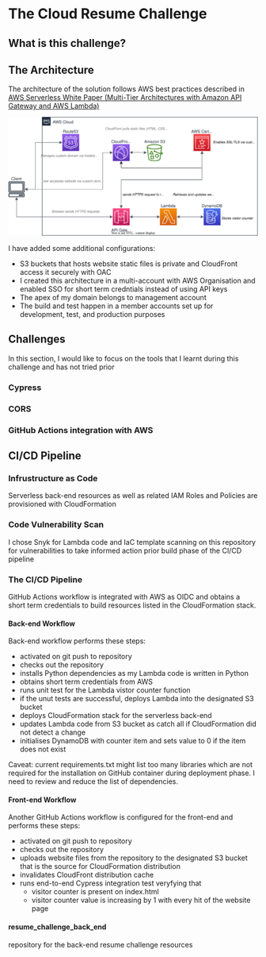 # The Cloud Resume Challenge

## What is this challenge?

## The Architecture

The architecture of the solution follows AWS best practices described in [AWS Serverless White Paper (Multi-Tier Architectures with Amazon API Gateway and AWS Lambda)](https://docs.aws.amazon.com/whitepapers/latest/serverless-multi-tier-architectures-api-gateway-lambda/introduction.html) 

![Architecture](./assets/CRC_architecture.drawio.svg) 

I have added some additional configurations:
* S3 buckets that hosts website static files is private and CloudFront access it securely with OAC
* I created this architecture in a multi-account with AWS Organisation and enabled SSO for short term credntials instead of using API keys
* The apex of my domain belongs to management account
* The build and test happen in a member accounts set up for development, test, and production purposes   
## Challenges

In this section, I would like to focus on the tools that I learnt during this challenge and has not tried prior
### Cypress
### CORS
### GitHub Actions integration with AWS

## CI/CD Pipeline

### Infrustructure as Code
Serverless back-end resources as well as related IAM Roles and Policies are provisioned with CloudFormation

### Code Vulnerability Scan
I chose Snyk for Lambda code and IaC template scanning on this repository for vulnerabilities to take informed action prior build phase of the CI/CD pipeline

### The CI/CD Pipeline
GitHub Actions workflow is integrated with AWS as OIDC and obtains a short term credentials to build resources listed in the CloudFormation stack.

#### Back-end Workflow
Back-end workflow performs these steps:
- activated on git push to repository
- checks out the repository
- installs Python dependencies as my Lambda code is written in Python 
- obtains short term credentials from AWS
- runs unit test for the Lambda vistor counter function
- if the unut tests are successful, deploys Lambda into the designated S3 bucket
- deploys CloudFormation stack for the serverless back-end
- updates Lambda code from S3 bucket as catch all if CloudFormation did not detect a change
- initialises DynamoDB with counter item and sets value to 0 if the item does not exist

Caveat: current requirements.txt might list too many libraries which are not required for the installation on GitHub container during deployment phase.
I need to review and reduce the list of dependencies.

#### Front-end Workflow
Another GitHub Actions workflow is configured for the front-end and performs these steps:
- activated on git push to repository
- checks out the repository
- uploads website files from the repository to the designated S3 bucket that is the source for CloudFormation distribution
- invalidates CloudFront distribution cache
- runs end-to-end Cypress integration test veryfying that 
  - visitor counter is present on index.html
  - visitor counter value is increasing by 1 with every hit of the website page 

#### resume_challenge_back_end
repository for the back-end resume challenge resources
